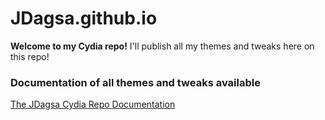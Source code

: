 # JDagsa.github.io

**Welcome to my Cydia repo!**
I'll publish all my themes and tweaks here on this repo!

### Documentation of all themes and tweaks available
[The JDagsa Cydia Repo Documentation](https://www.github.com/JDagsa/JDagsa.github.com/wiki)

